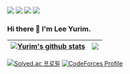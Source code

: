 <p>
  <a href="https://yurims-development-journal.ghost.io/" target="_blank"><img src="https://img.shields.io/badge/Blog-FF9900?style=flat-square&logo=GitHub%20Sponsors&logoColor=white"/></a>
  <a href="mailto:leeyou6757@gmail.com" target="_blank"><img src="https://img.shields.io/badge/leeyou6757@gmail.com-EA4335?style=flat-square&logo=Gmail&logoColor=white"/></a>
  <a href="https://www.instagram.com/yurimm_i/" target="_blank"><img src="https://img.shields.io/badge/yurimm_i-E4405F?style=flat-square&logo=Instagram&logoColor=white"/></a>
  <a href="https://www.kaggle.com/yurimn" target="_blank"><img src="https://img.shields.io/badge/yurimn-20BEFF?style=flat-square&logo=Kaggle&logoColor=white"/></a>
</p>

### Hi there 👋 I'm Lee Yurim.
| <a href="https://github.com/yurimn/github-readme-stats"><img align="center" src="https://github-readme-stats.vercel.app/api?username=yurimn&show_icons=true&include_all_commits=true&theme=buefy&hide_border=true" alt="Yurim's github stats" /></a> | <a href="https://github.com/yurimn/github-readme-stats"><img align="center" src="https://github-readme-stats.vercel.app/api/top-langs/?username=yurimn&layout=compact&theme=buefy&hide_border=true" /></a> |
| ------------- | ------------- |

[![Solved.ac
프로필](http://mazassumnida.wtf/api/mini/generate_badge?boj=leeyou6757)](https://solved.ac/leeyou6757)
[![CodeForces Profile](https://cf.leed.at?id=yurimmmmm)](https://codeforces.com/profile/yurimmmmm)

